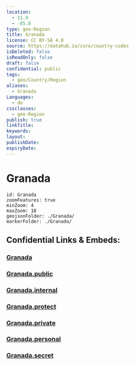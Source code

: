 ```yaml
---
location:
  - 11.9
  - -85.8
type: geo-Region
title: Granada
license: CC BY-SA 4.0
source: https://datahub.io/core/country-codes
isDeleted: false
isReadOnly: false
draft: false
confidential: public
tags:
  - geo/Country/Region
aliases:
  - Granada
Languages:
  - de
cssclasses:
  - geo-Region
publish: true
linkTitle:
keywords:
layout:
publishDate:
expiryDate:
---
```


# Granada

```leaflet
id: Granada
zoomFeatures: true 
minZoom: 4 
maxZoom: 18
geojsonFolder: ./Granada/
markerFolder: ./Granada/
```


## Confidential Links & Embeds: 

### [Granada](/_Standards/Earth/Continent/America~Central/Nicaragua/departments~Nicaragua/Granada.md) 

### [Granada.public](/_public/Earth/Continent/America~Central/Nicaragua/departments~Nicaragua/Granada.public.md) 

### [Granada.internal](/_internal/Earth/Continent/America~Central/Nicaragua/departments~Nicaragua/Granada.internal.md) 

### [Granada.protect](/_protect/Earth/Continent/America~Central/Nicaragua/departments~Nicaragua/Granada.protect.md) 

### [Granada.private](/_private/Earth/Continent/America~Central/Nicaragua/departments~Nicaragua/Granada.private.md) 

### [Granada.personal](/_personal/Earth/Continent/America~Central/Nicaragua/departments~Nicaragua/Granada.personal.md) 

### [Granada.secret](/_secret/Earth/Continent/America~Central/Nicaragua/departments~Nicaragua/Granada.secret.md)

